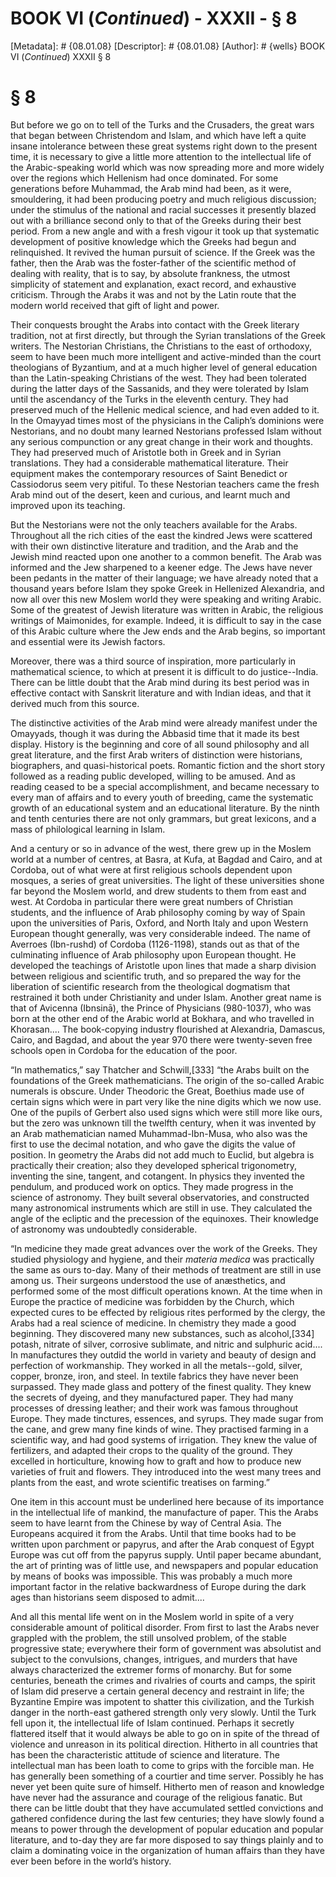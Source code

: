 # BOOK VI (_Continued_) - XXXII - § 8
[Metadata]: # {08.01.08}
[Descriptor]: # {08.01.08}
[Author]: # {wells}
BOOK VI (_Continued_)
XXXII
§ 8
# § 8
But before we go on to tell of the Turks and the Crusaders, the great wars that
began between Christendom and Islam, and which have left a quite insane
intolerance between these great systems right down to the present time, it is
necessary to give a little more attention to the intellectual life of the
Arabic-speaking world which was now spreading more and more widely over the
regions which Hellenism had once dominated. For some generations before
Muhammad, the Arab mind had been, as it were, smouldering, it had been
producing poetry and much religious discussion; under the stimulus of the
national and racial successes it presently blazed out with a brilliance second
only to that of the Greeks during their best period. From a new angle and with
a fresh vigour it took up that systematic development of positive knowledge
which the Greeks had begun and relinquished. It revived the human pursuit of
science. If the Greek was the father, then the Arab was the foster-father of
the scientific method of dealing with reality, that is to say, by absolute
frankness, the utmost simplicity of statement and explanation, exact record,
and exhaustive criticism. Through the Arabs it was and not by the Latin route
that the modern world received that gift of light and power.

Their conquests brought the Arabs into contact with the Greek literary
tradition, not at first directly, but through the Syrian translations of the
Greek writers. The Nestorian Christians, the Christians to the east of
orthodoxy, seem to have been much more intelligent and active-minded than the
court theologians of Byzantium, and at a much higher level of general education
than the Latin-speaking Christians of the west. They had been tolerated during
the latter days of the Sassanids, and they were tolerated by Islam until the
ascendancy of the Turks in the eleventh century. They had preserved much of the
Hellenic medical science, and had even added to it. In the Omayyad times most
of the physicians in the Caliph’s dominions were Nestorians, and no doubt many
learned Nestorians professed Islam without any serious compunction or any great
change in their work and thoughts. They had preserved much of Aristotle both in
Greek and in Syrian translations. They had a considerable mathematical
literature. Their equipment makes the contemporary resources of Saint Benedict
or Cassiodorus seem very pitiful. To these Nestorian teachers came the fresh
Arab mind out of the desert, keen and curious, and learnt much and improved
upon its teaching.

But the Nestorians were not the only teachers available for the Arabs.
Throughout all the rich cities of the east the kindred Jews were scattered with
their own distinctive literature and tradition, and the Arab and the Jewish
mind reacted upon one another to a common benefit. The Arab was informed and
the Jew sharpened to a keener edge. The Jews have never been pedants in the
matter of their language; we have already noted that a thousand years before
Islam they spoke Greek in Hellenized Alexandria, and now all over this new
Moslem world they were speaking and writing Arabic. Some of the greatest of
Jewish literature was written in Arabic, the religious writings of Maimonides,
for example. Indeed, it is difficult to say in the case of this Arabic culture
where the Jew ends and the Arab begins, so important and essential were its
Jewish factors.

Moreover, there was a third source of inspiration, more particularly in
mathematical science, to which at present it is difficult to do justice--India.
There can be little doubt that the Arab mind during its best period was in
effective contact with Sanskrit literature and with Indian ideas, and that it
derived much from this source.

The distinctive activities of the Arab mind were already manifest under the
Omayyads, though it was during the Abbasid time that it made its best display.
History is the beginning and core of all sound philosophy and all great
literature, and the first Arab writers of distinction were historians,
biographers, and quasi-historical poets. Romantic fiction and the short story
followed as a reading public developed, willing to be amused. And as reading
ceased to be a special accomplishment, and became necessary to every man of
affairs and to every youth of breeding, came the systematic growth of an
educational system and an educational literature. By the ninth and tenth
centuries there are not only grammars, but great lexicons, and a mass of
philological learning in Islam.

And a century or so in advance of the west, there grew up in the Moslem world
at a number of centres, at Basra, at Kufa, at Bagdad and Cairo, and at Cordoba,
out of what were at first religious schools dependent upon mosques, a series of
great universities. The light of these universities shone far beyond the Moslem
world, and drew students to them from east and west. At Cordoba in particular
there were great numbers of Christian students, and the influence of Arab
philosophy coming by way of Spain upon the universities of Paris, Oxford, and
North Italy and upon Western European thought generally, was very considerable
indeed. The name of Averroes (Ibn-rushd) of Cordoba (1126-1198), stands out as
that of the culminating influence of Arab philosophy upon European thought. He
developed the teachings of Aristotle upon lines that made a sharp division
between religious and scientific truth, and so prepared the way for the
liberation of scientific research from the theological dogmatism that
restrained it both under Christianity and under Islam. Another great name is
that of Avicenna (Ibnsinā), the Prince of Physicians (980-1037), who was born
at the other end of the Arabic world at Bokhara, and who travelled in
Khorasan.... The book-copying industry flourished at Alexandria, Damascus,
Cairo, and Bagdad, and about the year 970 there were twenty-seven free schools
open in Cordoba for the education of the poor.

“In mathematics,” say Thatcher and Schwill,[333] “the Arabs built on the
foundations of the Greek mathematicians. The origin of the so-called Arabic
numerals is obscure. Under Theodoric the Great, Boethius made use of certain
signs which were in part very like the nine digits which we now use. One of the
pupils of Gerbert also used signs which were still more like ours, but the zero
was unknown till the twelfth century, when it was invented by an Arab
mathematician named Muhammad-Ibn-Musa, who also was the first to use the
decimal notation, and who gave the digits the value of position. In geometry
the Arabs did not add much to Euclid, but algebra is practically their
creation; also they developed spherical trigonometry, inventing the sine,
tangent, and cotangent. In physics they invented the pendulum, and produced
work on optics. They made progress in the science of astronomy. They built
several observatories, and constructed many astronomical instruments which are
still in use. They calculated the angle of the ecliptic and the precession of
the equinoxes. Their knowledge of astronomy was undoubtedly considerable.

“In medicine they made great advances over the work of the Greeks. They studied
physiology and hygiene, and their _materia medica_ was practically the same as
ours to-day. Many of their methods of treatment are still in use among us.
Their surgeons understood the use of anæsthetics, and performed some of the
most difficult operations known. At the time when in Europe the practice of
medicine was forbidden by the Church, which expected cures to be effected by
religious rites performed by the clergy, the Arabs had a real science of
medicine. In chemistry they made a good beginning. They discovered many new
substances, such as alcohol,[334] potash, nitrate of silver, corrosive
sublimate, and nitric and sulphuric acid.... In manufactures they outdid the
world in variety and beauty of design and perfection of workmanship. They
worked in all the metals--gold, silver, copper, bronze, iron, and steel. In
textile fabrics they have never been surpassed. They made glass and pottery of
the finest quality. They knew the secrets of dyeing, and they manufactured
paper. They had many processes of dressing leather; and their work was famous
throughout Europe. They made tinctures, essences, and syrups. They made sugar
from the cane, and grew many fine kinds of wine. They practised farming in a
scientific way, and had good systems of irrigation. They knew the value of
fertilizers, and adapted their crops to the quality of the ground. They
excelled in horticulture, knowing how to graft and how to produce new varieties
of fruit and flowers. They introduced into the west many trees and plants from
the east, and wrote scientific treatises on farming.”

One item in this account must be underlined here because of its importance in
the intellectual life of mankind, the manufacture of paper. This the Arabs seem
to have learnt from the Chinese by way of Central Asia. The Europeans acquired
it from the Arabs. Until that time books had to be written upon parchment or
papyrus, and after the Arab conquest of Egypt Europe was cut off from the
papyrus supply. Until paper became abundant, the art of printing was of little
use, and newspapers and popular education by means of books was impossible.
This was probably a much more important factor in the relative backwardness of
Europe during the dark ages than historians seem disposed to admit....

And all this mental life went on in the Moslem world in spite of a very
considerable amount of political disorder. From first to last the Arabs never
grappled with the problem, the still unsolved problem, of the stable
progressive state; everywhere their form of government was absolutist and
subject to the convulsions, changes, intrigues, and murders that have always
characterized the extremer forms of monarchy. But for some centuries, beneath
the crimes and rivalries of courts and camps, the spirit of Islam did preserve
a certain general decency and restraint in life; the Byzantine Empire was
impotent to shatter this civilization, and the Turkish danger in the north-east
gathered strength only very slowly. Until the Turk fell upon it, the
intellectual life of Islam continued. Perhaps it secretly flattered itself that
it would always be able to go on in spite of the thread of violence and
unreason in its political direction. Hitherto in all countries that has been
the characteristic attitude of science and literature. The intellectual man has
been loath to come to grips with the forcible man. He has generally been
something of a courtier and time server. Possibly he has never yet been quite
sure of himself. Hitherto men of reason and knowledge have never had the
assurance and courage of the religious fanatic. But there can be little doubt
that they have accumulated settled convictions and gathered confidence during
the last few centuries; they have slowly found a means to power through the
development of popular education and popular literature, and to-day they are
far more disposed to say things plainly and to claim a dominating voice in the
organization of human affairs than they have ever been before in the world’s
history.


